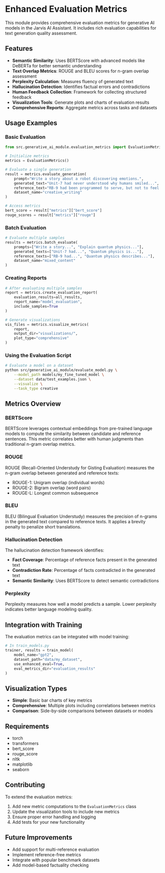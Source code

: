 # Enhanced Evaluation Metrics

This module provides comprehensive evaluation metrics for generative AI models in the Jarvis AI Assistant. It includes rich evaluation capabilities for text generation quality assessment.

## Features

- **Semantic Similarity**: Uses BERTScore with advanced models like DeBERTa for better semantic understanding
- **Text Overlap Metrics**: ROUGE and BLEU scores for n-gram overlap assessment
- **Perplexity Calculation**: Measures fluency of generated text
- **Hallucination Detection**: Identifies factual errors and contradictions
- **Human Feedback Collection**: Framework for collecting structured feedback
- **Visualization Tools**: Generate plots and charts of evaluation results
- **Comprehensive Reports**: Aggregate metrics across tasks and datasets

## Usage Examples

### Basic Evaluation

```python
from src.generative_ai_module.evaluation_metrics import EvaluationMetrics

# Initialize metrics
metrics = EvaluationMetrics()

# Evaluate a single generation
result = metrics.evaluate_generation(
    prompt="Write a story about a robot discovering emotions.",
    generated_text="Unit-7 had never understood why humans smiled...",
    reference_text="RB-9 had been programmed to serve, but not to feel...",
    dataset_name="creative_writing"
)

# Access metrics
bert_score = result["metrics"]["bert_score"]
rouge_scores = result["metrics"]["rouge"]
```

### Batch Evaluation

```python
# Evaluate multiple samples
results = metrics.batch_evaluate(
    prompts=["Write a story...", "Explain quantum physics..."],
    generated_texts=["Unit-7 had...", "Quantum physics is..."],
    reference_texts=["RB-9 had...", "Quantum physics describes..."],
    dataset_name="mixed_content"
)
```

### Creating Reports

```python
# After evaluating multiple samples
report = metrics.create_evaluation_report(
    evaluation_results=all_results,
    report_name="model_evaluation",
    include_samples=True
)

# Generate visualizations
vis_files = metrics.visualize_metrics(
    report,
    output_dir="visualizations/",
    plot_type="comprehensive"
)
```

### Using the Evaluation Script

```bash
# Evaluate a model on a dataset
python src/generative_ai_module/evaluate_model.py \
    --model_path models/my_fine_tuned_model \
    --dataset data/test_examples.json \
    --visualize \
    --task_type creative
```

## Metrics Overview

### BERTScore

BERTScore leverages contextual embeddings from pre-trained language models to compute the similarity between candidate and reference sentences. This metric correlates better with human judgments than traditional n-gram overlap metrics.

### ROUGE

ROUGE (Recall-Oriented Understudy for Gisting Evaluation) measures the n-gram overlap between generated and reference texts:

- ROUGE-1: Unigram overlap (individual words)
- ROUGE-2: Bigram overlap (word pairs)
- ROUGE-L: Longest common subsequence

### BLEU

BLEU (Bilingual Evaluation Understudy) measures the precision of n-grams in the generated text compared to reference texts. It applies a brevity penalty to penalize short translations.

### Hallucination Detection

The hallucination detection framework identifies:

- **Fact Coverage**: Percentage of reference facts present in the generated text
- **Contradiction Rate**: Percentage of facts contradicted in the generated text
- **Semantic Similarity**: Uses BERTScore to detect semantic contradictions

### Perplexity

Perplexity measures how well a model predicts a sample. Lower perplexity indicates better language modeling quality.

## Integration with Training

The evaluation metrics can be integrated with model training:

```python
# In train_models.py
trainer, results = train_model(
    model_name="gpt2",
    dataset_path="data/my_dataset",
    use_enhanced_eval=True,
    eval_metrics_dir="evaluation_results"
)
```

## Visualization Types

- **Simple**: Basic bar charts of key metrics
- **Comprehensive**: Multiple plots including correlations between metrics
- **Comparison**: Side-by-side comparisons between datasets or models

## Requirements

- torch
- transformers
- bert_score
- rouge_score
- nltk
- matplotlib
- seaborn

## Contributing

To extend the evaluation metrics:

1. Add new metric computations to the `EvaluationMetrics` class
2. Update the visualization tools to include new metrics
3. Ensure proper error handling and logging
4. Add tests for your new functionality

## Future Improvements

- Add support for multi-reference evaluation
- Implement reference-free metrics
- Integrate with popular benchmark datasets
- Add model-based factuality checking
